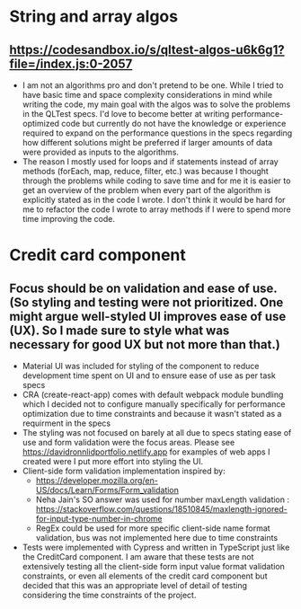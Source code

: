 # String and array algos

## https://codesandbox.io/s/qltest-algos-u6k6g1?file=/index.js:0-2057

- I am not an algorithms pro and don't pretend to be one. While I tried to have basic time and space complexity considerations in mind while writing the code, my main goal with the algos was to solve the problems in the QLTest specs. I'd love to become better at writing performance-optimized code but currently do not have the knowledge or experience required to expand on the performance questions in the specs regarding how different solutions might be preferred if larger amounts of data were provided as inputs to the algorithms.
- The reason I mostly used for loops and if statements instead of array methods (forEach, map, reduce, filter, etc.) was because I thought through the problems while coding to save time and for me it is easier to get an overview of the problem when every part of the algorithm is explicitly stated as in the code I wrote. I don't think it would be hard for me to refactor the code I wrote to array methods if I were to spend more time improving the code.

# Credit card component

## Focus should be on validation and ease of use. (So styling and testing were not prioritized. One might argue well-styled UI improves ease of use (UX). So I made sure to style what was necessary for good UX but not more than that.)

- Material UI was included for styling of the component to reduce development time spent on UI and to ensure ease of use as per task specs
- CRA (create-react-app) comes with default webpack module bundling which I decided not to configure manually specifically for performance optimization due to time constraints and because it wasn't stated as a requirment in the specs
- The styling was not focused on barely at all due to specs stating ease of use and form validation were the focus areas. Please see https://davidronnlidportfolio.netlify.app for examples of web apps I created were I put more effort into styling the UI.
- Client-side form validation implementation inspired by:
  - https://developer.mozilla.org/en-US/docs/Learn/Forms/Form_validation
  - Neha Jain's SO answer was used for number maxLength validation : https://stackoverflow.com/questions/18510845/maxlength-ignored-for-input-type-number-in-chrome
  - RegEx could be used for more specific client-side name format validation, bus was not implemented here due to time constraints
- Tests were implemented with Cypress and written in TypeScript just like the CreditCard component. I am aware that these tests are not extensively testing all the client-side form input value format validation constraints, or even all elements of the credit card component but decided that this was an appropriate level of detail of testing considering the time constraints of the project.

